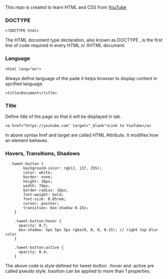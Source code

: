 This repo is created to learn HTML and CSS from [YouTube](https://www.youtube.com/watch?v=G3e-cpL7ofc)

### DOCTYPE

```
<!DOCTYPE html>
```

The HTML document type declaration, also known as DOCTYPE , is the first line of code required in every HTML or XHTML document.

### Language

```
<html lang="en">
```

Always define language of the pade it helps browser to display content in spcified language.

```
<title>Document</title>
```

### Title

Define title of the page so that it will be displayed in tab.

```
<a href="https://youtube.com" target="_blank">Link to YouTube</a>
```

In above syntax href and target are called HTML Attribute. It modifies how an element behaves.

### Hovers, Transitions, Shadows

```
  .tweet-button {
        background-color: rgb(2, 137, 255);
        color: white;
        border: none;
        height: 36px;
        width: 74px;
        border-radius: 18px;
        font-weight: bold;
        font-size: 0.85rem;
        cursor: pointer;
        transition: box-shadow 0.15s;
    }

    .tweet-button:hover {
      opacity: 0.7;
      box-shadow: 5px 5px 5px rgba(0, 0, 0, 0.15); // right top blur color
    }

    .tweet-button:active {
      opacity: 0.4;
    }
```

The above code is style defined for tweet-button. :hover and :active are called pseudo style. trasition can be applied to more than 1 properties.
